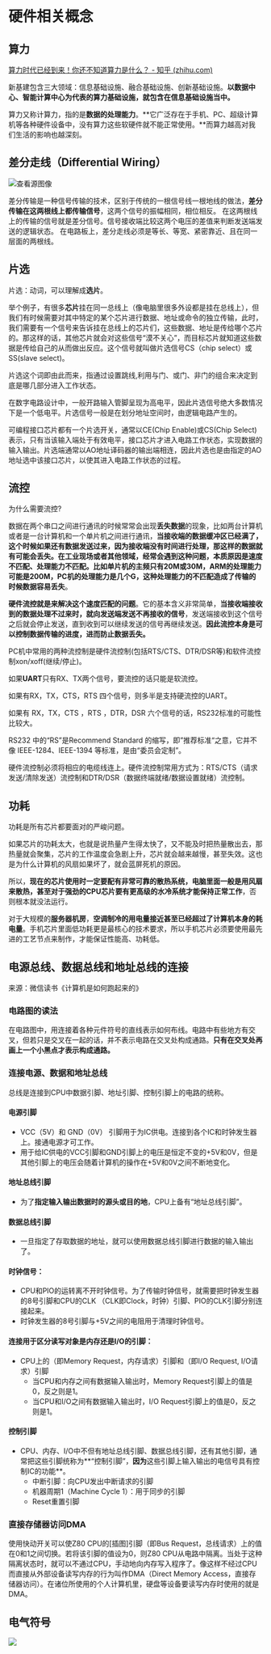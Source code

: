 # 硬件相关概念

## 算力

[算力时代已经到来！你还不知道算力是什么？ - 知乎 (zhihu.com)](https://zhuanlan.zhihu.com/p/141840037)

新基建包含三大领域：信息基础设施、融合基础设施、创新基础设施。**以数据中心、智能计算中心为代表的算力基础设施，就包含在信息基础设施当中。**

算力又称计算力，指的是**数据的处理能力**。**它广泛存在于手机、PC、超级计算机等各种硬件设备中，没有算力这些软硬件就不能正常使用。**而算力越高对我们生活的影响也越深刻。

## 差分走线（Differential Wiring）

![查看源图像](https://i.loli.net/2021/08/20/62ojsNhkdZU9Vx1.jpg)

差分传输是一种信号传输的技术，区别于传统的一根信号线一根地线的做法，**差分传输在这两根线上都传输信号**，这两个信号的振幅相同，相位相反。
在这两根线上的传输的信号就是差分信号。信号接收端比较这两个电压的差值来判断发送端发送的逻辑状态。
在电路板上，差分走线必须是等长、等宽、紧密靠近、且在同一层面的两根线。

## 片选

片选：动词，可以理解成**选片**。

举个例子，有很多**芯片**挂在同一总线上（像电脑里很多外设都是挂在总线上），但我们有时候需要对其中特定的某个芯片进行数据、地址或命令的独立传输，此时，我们需要有一个信号来告诉挂在总线上的芯片们，这些数据、地址是传给哪个芯片的。那这样的话，其他芯片就会对这些信号“漠不关心”，而目标芯片就知道这些数据是传给自己的从而做出反应。这个信号就叫做片选信号CS（chip select）或SS(slave select)。

片选这个词即由此而来，指通过设置跳线,利用与门、或门、非门的组合来决定到底是哪几部分进入工作状态。

在数字电路设计中，一般开路输入管脚呈现为高电平，因此片选信号绝大多数情况下是一个低电平。片选信号一般是在划分地址空间时，由逻辑电路产生的。

可编程接口芯片都有一个片选开关，通常以CE(Chip Enable)或CS(Chip Select)表示，只有当该输入端处于有效电平，接口芯片才进入电路工作状态，实现数据的输入输出。片选端通常以AO地址译码器的输出端相连，因此片选也是由指定的AO地址选中该接口芯片，以使其进入电路工作状态的过程。

## 流控

为什么需要流控?

数据在两个串口之间进行通讯的时候常常会出现**丢失数据**的现象，比如两台计算机或者是一台计算机和一个单片机之间进行通讯，**当接收端的数据缓冲区已经满了，这个时候如果还有数据发送过来，因为接收端没有时间进行处理，那这样的数据就有可能会丢失。**在工业现场或者其他领域，经常会遇到这种问题，本质原因是**速度不匹配、处理能力不匹配。**比如单片机的主频只有20M或30M，ARM的处理能力可能是200M，PC机的处理能力是几个G，这种**处理能力的不匹配造成了传输的时候数据容易丢失**。

**硬件流控就是来解决这个速度匹配的问题**。它的基本含义非常简单，**当接收端接收到的数据处理不过来时，就向发送端发送不再接收的信号**，发送端接收到这个信号之后就会停止发送，直到收到可以继续发送的信号再继续发送。**因此流控本身是可以控制数据传输的进度，进而防止数据丢失。**

PC机中常用的两种流控制是硬件流控制(包括RTS/CTS、DTR/DSR等)和软件流控制xon/xoff(继续/停止)。

如果**UART**只有RX、TX两个信号，要流控的话只能是软流控。

如果有RX，TX，CTS，RTS 四个信号，则多半是支持硬流控的UART。

如果有 RX，TX，CTS ，RTS ，DTR，DSR 六个信号的话，RS232标准的可能性比较大。

RS232 中的“RS”是Recommend Standard 的缩写，即”推荐标准“之意，它并不像 IEEE-1284、IEEE-1394 等标准，是由“委员会定制”。

硬件流控制必须将相应的电缆线连上。硬件流控制常用方式为：RTS/CTS（请求发送/清除发送）流控制和DTR/DSR（数据终端就绪/数据设置就绪）流控制。



## 功耗

功耗是所有芯片都要面对的严峻问题。

如果芯片的功耗太大，也就是说热量产生得太快了，又不能及时把热量散出去，那热量就会聚集，芯片的工作温度会急剧上升，芯片就会越来越慢，甚至失效。这也是为什么计算机的风扇如果坏了，就会蓝屏死机的原因。

所以，**现在的芯片使用时一定要配有非常可靠的散热系统，电脑里面一般是用风扇来散热，甚至对于强劲的CPU芯片要有更高级的水冷系统才能保持正常工作**，否则根本就没法运行。

对于大规模的**服务器机房**，**空调制冷的用电量接近甚至已经超过了计算机本身的耗电量**。手机芯片里面低功耗更是最核心的技术要求，所以手机芯片必须要使用最先进的工艺节点来制作，才能保证性能高、功耗低。



## 电源总线、数据总线和地址总线的连接

 来源：微信读书《计算机是如何跑起来的》

### **电路图的读法**

在电路图中，用连接着各种元件符号的直线表示如何布线。电路中有些地方有交叉，但若只是交叉在一起的话，并不表示电路在交叉处构成通路。**只有在交叉处再画上一个小黑点才表示构成通路。**

### 连接电源、数据和地址总线

总线是连接到CPU中数据引脚、地址引脚、控制引脚上的电路的统称。

#### 电源引脚

- VCC（5V）和 GND（0V） 引脚用于为IC供电。连接到各个IC和时钟发生器上。接通电源才可工作。
- 用于给IC供电的VCC引脚和GND引脚上的电压是恒定不变的+5V和0V，但是其他引脚上的电压会随着计算机的操作在+5V和0V之间不断地变化。

#### 地址总线引脚

- 为了**指定输入输出数据时的源头或目的地**，CPU上备有“地址总线引脚”。

#### 数据总线引脚

- 一旦指定了存取数据的地址，就可以使用数据总线引脚进行数据的输入输出了。

#### 时钟信号：

- CPU和PIO的运转离不开时钟信号。为了传输时钟信号，就需要把时钟发生器的8号引脚和CPU的CLK （CLK即Clock，时钟）引脚、PIO的CLK引脚分别连接起来。
- 时钟发生器的8号引脚与+5V之间的电阻用于清理时钟信号。

#### 连接用于区分读写对象是内存还是I/O的引脚：

- CPU上的（即Memory Request，内存请求）引脚和（即I/O Request, I/O请求）引脚
  - 当CPU和内存之间有数据输入输出时，Memory Request引脚上的值是0，反之则是1。
  - 当CPU和I/O之间有数据输入输出时，I/O Request引脚上的值是0，反之则是1。

#### 控制引脚

- CPU、内存、I/O中不但有地址总线引脚、数据总线引脚，还有其他引脚，通常把这些引脚统称为**“控制引脚”，**因为**这些引脚上输入输出的电信号具有控制IC的功能**。
  - 中断引脚：向CPU发出中断请求的引脚
  - 机器周期1（Machine Cycle 1）：用于同步的引脚
  - Reset重置引脚



### 直接存储器访问DMA

使用快动开关可以使Z80 CPU的[插图]引脚（即Bus Request，总线请求）上的值在0和1之间切换。若将该引脚的值设为0，则Z80 CPU从电路中隔离。当处于这种隔离状态时，就可以不通过CPU，手动地向内存写入程序了。像这样不经过CPU而直接从外部设备读写内存的行为叫作DMA（Direct Memory Access，直接存储器访问）。在诸位所使用的个人计算机里，硬盘等设备要读写内存时使用的就是DMA。



## 电气符号

![](https://i.loli.net/2021/08/09/TWcv5eN7Qg1mxFn.jpg)
